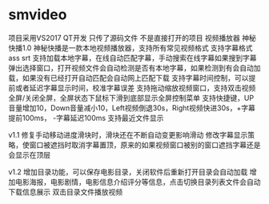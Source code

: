 # smvideo
项目采用VS2017 QT开发 只传了源码文件 不是直接打开的项目
视频播放器
神秘快播1.0
神秘快播是一款本地视频播放器，支持所有常见视频格式
支持字幕格式ass srt
支持加载本地字幕，在线自动匹配字幕，手动搜索在线字幕如果搜到字幕弹出选择窗口，打开视频文件会自动检测是否有本地字幕，如果检测到有会自动加载，如果没有已经打开自动匹配会自动网上匹配下载
支持字幕时间控制，可以提前或者延迟字幕显示时间，校准字幕误差
支持拖动缩放视频窗口，支持双击视频全屏/关闭全屏，全屏状态下鼠标下滑到底部显示全屏控制菜单
支持快捷键，UP音量增加10，Down音量减小10，Left视频倒退30s，Right视频快进30s，+字幕提前100ms，
-字幕延迟100ms
支持最近文件显示

v1.1
修复手动移动进度滑块时，滑块还在不断自动变更影响滑动
修改字幕显示策略，使窗口被遮挡时取消字幕置顶，原来的如果视频窗口被别的窗口遮挡字幕还是会显示在顶层

v1.2
增加目录功能，可以保存电影目录，关闭软件后重新打开目录会自动加载
增加电影海报，电影剧情，电影信息介绍评分等信息，点击切换目录列表文件会自动下载信息展示
双击目录文件播放视频
